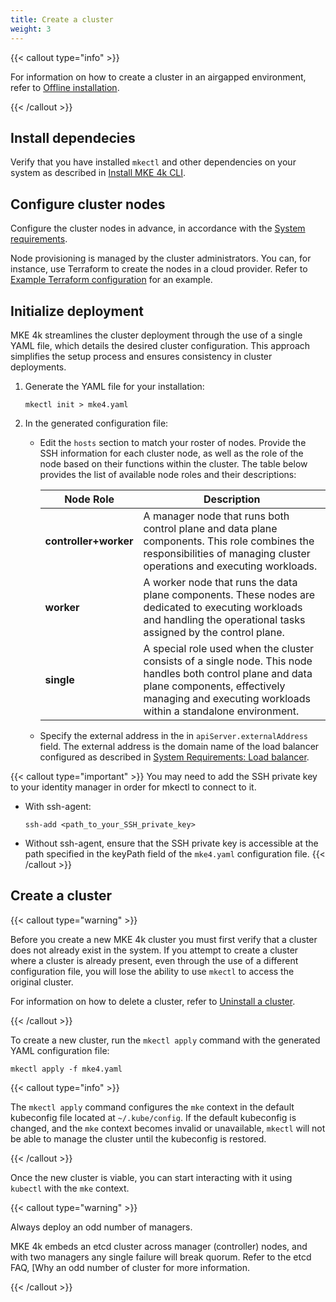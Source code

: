```yaml
---
title: Create a cluster
weight: 3
---
```


{{< callout type="info" >}}

For information on how to create a cluster in an airgapped environment, refer to [Offline installation](../offline-installation).

{{< /callout >}}

## Install dependecies

Verify that you have installed `mkectl` and other dependencies on your system
as described in [Install MKE 4k CLI](../install-mke-4k-cli).

## Configure cluster nodes

Configure the cluster nodes in advance, in accordance with the [System
requirements](../system-requirements).

Node provisioning is managed by the cluster administrators. You can, for
instance, use Terraform to create the nodes in a cloud provider.
Refer to [Example Terraform configuration](../../tutorials/k0s-in-aws/terraform-scenario)
for an example.

## Initialize deployment

MKE 4k streamlines the cluster deployment through the use of a single YAML file, which
details the desired cluster configuration. This approach simplifies the setup
process and ensures consistency in cluster deployments.

1. Generate the YAML file for your installation:

   ```shell
   mkectl init > mke4.yaml
   ```

2. In the generated configuration file:

   - Edit the `hosts` section to match your roster of nodes. Provide the SSH
     information for each cluster node, as well as the role of the node based
     on their functions within the cluster. The table below provides the list
     of available node roles and their descriptions:

     | Node Role             | Description                                                                                     |
     |-----------------------|-------------------------------------------------------------------------------------------------|
     | **controller+worker** | A manager node that runs both control plane and data plane components. This role combines the responsibilities of managing cluster operations and executing workloads. |
     | **worker**            | A worker node that runs the data plane components. These nodes are dedicated to executing workloads and   handling the operational tasks assigned by the control plane. |
     | **single**            | A special role used when the cluster consists of a single node. This node handles both control plane and data plane components, effectively managing and executing workloads within a standalone environment. |

   - Specify the external address in the in `apiServer.externalAddress` field.
     The external address is the domain name of the load balancer configured
     as described in [System Requirements: Load balancer](../system-requirements#load-balancer-requirements).

{{< callout type="important" >}}
You may need to add the SSH private key to your identity manager in order for mkectl to connect to it.
- With ssh-agent:
  ```
  ssh-add <path_to_your_SSH_private_key>
  ```
- Without ssh-agent, ensure that the SSH private key is accessible at the path specified in the keyPath field of the `mke4.yaml` configuration file.
{{< /callout >}}

## Create a cluster

{{< callout type="warning" >}}

Before you create a new MKE 4k cluster you must first verify that a cluster does
not already exist in the system. If you attempt to create a cluster where a
cluster is already present, even through the use of a different configuration
file, you will lose the ability to use `mkectl` to access the original cluster.

For information on how to delete a cluster, refer to [Uninstall a
cluster](../uninstall-cluster).

{{< /callout >}}

To create a new cluster, run the `mkectl apply` command with the generated YAML
configuration file:

```shell
mkectl apply -f mke4.yaml
```

{{< callout type="info" >}}

The `mkectl apply` command configures the `mke` context in the default
kubeconfig file located at `~/.kube/config`. If the default kubeconfig is
changed, and the `mke` context becomes invalid or unavailable, `mkectl` will
not be able to manage the cluster until the kubeconfig is restored.

{{< /callout >}}

Once the new cluster is viable, you can start interacting with it using
`kubectl` with the `mke` context.

{{< callout type="warning" >}}

Always deploy an odd number of managers.

MKE 4k embeds an etcd cluster across manager (controller) nodes, and with two
managers any single failure will break quorum. Refer to
the etcd FAQ, [Why an odd number of cluster
for more information.

{{< /callout >}}
